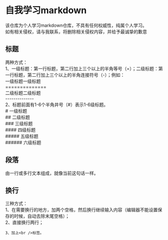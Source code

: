 # 自我学习markdown
该仓库为个人学习markdown仓库，不具有任何权威性，纯属个人学习。  
如有相关侵权，请与我联系，将删除相关侵权内容，并给予最诚挚的歉意

## 标题
两种方式：  
    1、一级标题：第一行标题，第二行加上三个以上的半角等号（=）；二级标题：第一行标题，第二行加上三个以上的半角连接符号（-）；例如：  
    一级标题一级标题  
    ==============  
    二级标题二级标题  
    --------------  
    2、标题前面有1-6个半角井号（#）表示1-6级标题。  
    # 一级标题  
    ## 二级标题  
    ### 三级标题  
    #### 四级标题  
    ##### 五级标题  
    ###### 六级标题  

## 段落
由一行或多行文本组成，就像当前这句话一样。

## 换行
三种方式：  
    1、在需要换行的地方，加两个空格，然后换行继续输入内容（编辑器不能设置保存的时候，自动去除末尾空格）；  
    2、直接换行两行；


    3、加上<br />标签。
